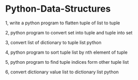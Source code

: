 # Python-Data-Structures
1,  write a python program to flatten tuple of list to tuple

2, python program to convert set into tuple and tuple into set

3, convert list of dictionary to tuple list python

4, python program to sort tuple list by nth element of tuple

5, python program to find tuple indices form other tuple list

6, convert dictionary value list to dictionary list python
